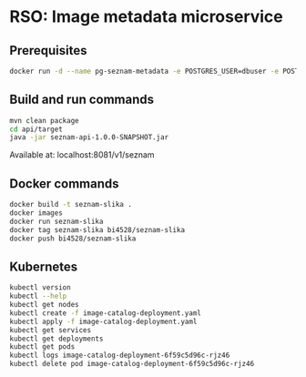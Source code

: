 # RSO: Image metadata microservice

## Prerequisites

```bash
docker run -d --name pg-seznam-metadata -e POSTGRES_USER=dbuser -e POSTGRES_PASSWORD=postgres -e POSTGRES_DB=seznam-metadata -p 5433:5432 postgres:13
```

## Build and run commands
```bash
mvn clean package
cd api/target
java -jar seznam-api-1.0.0-SNAPSHOT.jar
```
Available at: localhost:8081/v1/seznam

## Docker commands
```bash
docker build -t seznam-slika .   
docker images
docker run seznam-slika    
docker tag seznam-slika bi4528/seznam-slika   
docker push bi4528/seznam-slika  
```

## Kubernetes
```bash
kubectl version
kubectl --help
kubectl get nodes
kubectl create -f image-catalog-deployment.yaml 
kubectl apply -f image-catalog-deployment.yaml 
kubectl get services 
kubectl get deployments
kubectl get pods
kubectl logs image-catalog-deployment-6f59c5d96c-rjz46
kubectl delete pod image-catalog-deployment-6f59c5d96c-rjz46
```